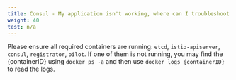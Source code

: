 ```yaml
---
title: Consul - My application isn't working, where can I troubleshoot this?
weight: 40
test: n/a
---
```


Please ensure all required containers are running: `etcd`, `istio-apiserver`, `consul`, `registrator`, `pilot`. If one of them is not running, you may find the {containerID} using `docker ps -a` and then use `docker logs {containerID}` to read the logs.
